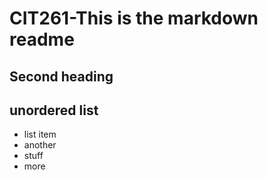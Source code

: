 # CIT261-This is the markdown readme

## Second heading

## unordered list
* list item
* another
* stuff
* more